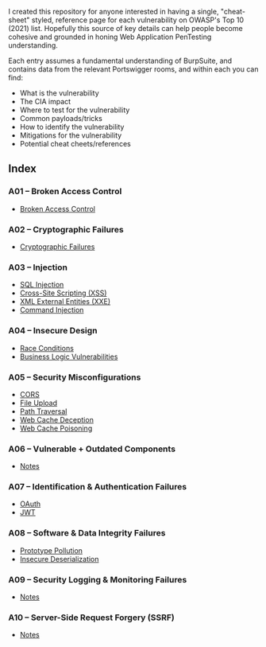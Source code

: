 I created this repository for anyone interested in having a single, "cheat-sheet" styled, reference page for each vulnerability on OWASP's Top 10 (2021) list.
Hopefully this source of key details can help people become cohesive and grounded in honing Web Application PenTesting understanding. 

Each entry assumes a fundamental understanding of BurpSuite, and contains data from the relevant Portswigger rooms, and within each you can find:
- What is the vulnerability
- The CIA impact
- Where to test for the vulnerability
- Common payloads/tricks
- How to identify the vulnerability
- Mitigations for the vulnerability
- Potential cheat cheets/references

## Index

### A01 – Broken Access Control
- [Broken Access Control](A01-Broken-Access-Control/A01-Broken-Access-Control.md)

### A02 – Cryptographic Failures
- [Cryptographic Failures](A02-Cryptographic-Failures/Cryptographic-Failures.md)

### A03 – Injection
- [SQL Injection](A03-Injection/SQLi.md)
- [Cross-Site Scripting (XSS)](A03-Injection/XSS.md)
- [XML External Entities (XXE)](A03-Injection/XXE.md)
- [Command Injection](A03-Injection/Command-Injection.md)

### A04 – Insecure Design
- [Race Conditions](A04-Insecure-Design/Race-Conditions.md)
- [Business Logic Vulnerabilities](A04-Insecure-Design/Business-Logic-Vulns.md)

### A05 – Security Misconfigurations
- [CORS](A05-Security-Misconfigurations/CORS.md)
- [File Upload](A05-Security-Misconfigurations/File-Upload.md)
- [Path Traversal](A05-Security-Misconfigurations/Path-Traversal.md)
- [Web Cache Deception](A05-Security-Misconfigurations/Web-Cache-Deception.md)
- [Web Cache Poisoning](A05-Security-Misconfigurations/Web-Cache-Poisoning.md)

### A06 – Vulnerable + Outdated Components
- [Notes](A06-Using-Components-with-Known-Vulnerabilities/Notes.md)

### A07 – Identification & Authentication Failures
- [OAuth](A07-Broken-Authentication/OAuth-Authentication.md)
- [JWT](A07-Broken-Authentication/JWT-Attacks.md)

### A08 – Software & Data Integrity Failures
- [Prototype Pollution](A08-Software-and-Data-Integrity-Failures/Prototype-Pollution.md)
- [Insecure Deserialization](A08-Software-and-Data-Integrity-Failures/Insecure-Deserialization.md)

### A09 – Security Logging & Monitoring Failures
- [Notes](A09-Insufficient-Logging-and-Monitoring/Notes.md)

### A10 – Server-Side Request Forgery (SSRF)
- [Notes](A10-SSRF/Notes.md)
